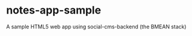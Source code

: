 notes-app-sample
================

A sample HTML5 web app using social-cms-backend (the BMEAN stack)
